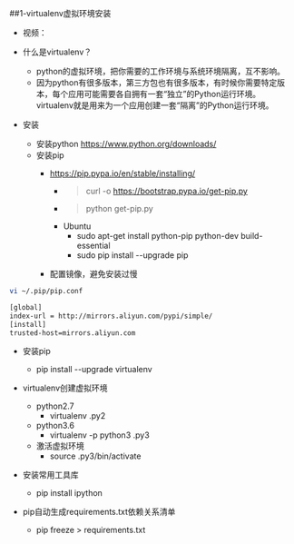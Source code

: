 ##1-virtualenv虚拟环境安装

- 视频：

- 什么是virtualenv？
    - python的虚拟环境，把你需要的工作环境与系统环境隔离，互不影响。
    - 因为python有很多版本，第三方包也有很多版本，有时候你需要特定版本，每个应用可能需要各自拥有一套“独立”的Python运行环境。virtualenv就是用来为一个应用创建一套“隔离”的Python运行环境。
    
- 安装
    - 安装python https://www.python.org/downloads/
    - 安装pip
        - https://pip.pypa.io/en/stable/installing/
            - >curl -o https://bootstrap.pypa.io/get-pip.py
            - >python get-pip.py
            - Ubuntu
                - sudo apt-get install python-pip python-dev build-essential 
                - sudo pip install --upgrade pip 
 
        - 配置镜像，避免安装过慢
```bash
vi ~/.pip/pip.conf

[global]
index-url = http://mirrors.aliyun.com/pypi/simple/
[install]
trusted-host=mirrors.aliyun.com
```        

- 安装pip
     - pip install --upgrade virtualenv
     
-  virtualenv创建虚拟环境
    - python2.7
        - virtualenv .py2
    - python3.6
        - virtualenv -p python3 .py3 
    - 激活虚拟环境
         - source .py3/bin/activate
- 安装常用工具库
     - pip install ipython
     
- pip自动生成requirements.txt依赖关系清单
     - pip freeze > requirements.txt
